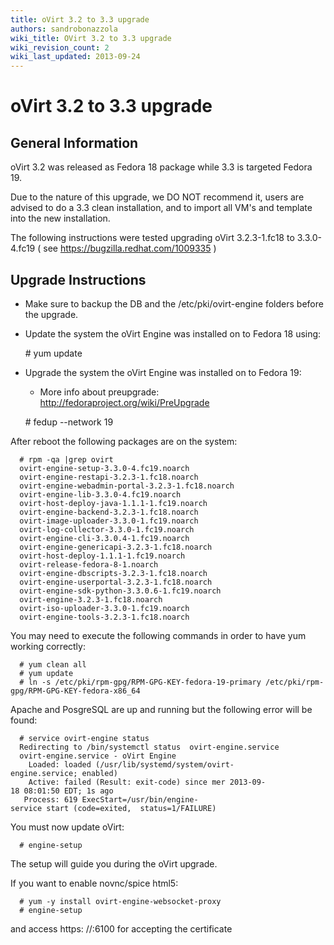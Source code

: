 ```yaml
---
title: oVirt 3.2 to 3.3 upgrade
authors: sandrobonazzola
wiki_title: OVirt 3.2 to 3.3 upgrade
wiki_revision_count: 2
wiki_last_updated: 2013-09-24
---
```


# oVirt 3.2 to 3.3 upgrade

## General Information

oVirt 3.2 was released as Fedora 18 package while 3.3 is targeted Fedora 19.

Due to the nature of this upgrade, we DO NOT recommend it, users are advised to do a 3.3 clean installation, and to import all VM's and template into the new installation.

The following instructions were tested upgrading oVirt 3.2.3-1.fc18 to 3.3.0-4.fc19 ( see <https://bugzilla.redhat.com/1009335> )

## Upgrade Instructions

*   Make sure to backup the DB and the /etc/pki/ovirt-engine folders before the upgrade.
*   Update the system the oVirt Engine was installed on to Fedora 18 using:

      # yum update

*   Upgrade the system the oVirt Engine was installed on to Fedora 19:
    -   More info about preupgrade: <http://fedoraproject.org/wiki/PreUpgrade>

      # fedup --network 19

After reboot the following packages are on the system:

      # rpm -qa |grep ovirt
      ovirt-engine-setup-3.3.0-4.fc19.noarch
      ovirt-engine-restapi-3.2.3-1.fc18.noarch
      ovirt-engine-webadmin-portal-3.2.3-1.fc18.noarch
      ovirt-engine-lib-3.3.0-4.fc19.noarch
      ovirt-host-deploy-java-1.1.1-1.fc19.noarch
      ovirt-engine-backend-3.2.3-1.fc18.noarch
      ovirt-image-uploader-3.3.0-1.fc19.noarch
      ovirt-log-collector-3.3.0-1.fc19.noarch
      ovirt-engine-cli-3.3.0.4-1.fc19.noarch
      ovirt-engine-genericapi-3.2.3-1.fc18.noarch
      ovirt-host-deploy-1.1.1-1.fc19.noarch
      ovirt-release-fedora-8-1.noarch
      ovirt-engine-dbscripts-3.2.3-1.fc18.noarch
      ovirt-engine-userportal-3.2.3-1.fc18.noarch
      ovirt-engine-sdk-python-3.3.0.6-1.fc19.noarch
      ovirt-engine-3.2.3-1.fc18.noarch
      ovirt-iso-uploader-3.3.0-1.fc19.noarch
      ovirt-engine-tools-3.2.3-1.fc18.noarch

You may need to execute the following commands in order to have yum working correctly:

      # yum clean all
      # yum update
      # ln -s /etc/pki/rpm-gpg/RPM-GPG-KEY-fedora-19-primary /etc/pki/rpm-gpg/RPM-GPG-KEY-fedora-x86_64

Apache and PosgreSQL are up and running but the following error will be found:

      # service ovirt-engine status
      Redirecting to /bin/systemctl status  ovirt-engine.service
      ovirt-engine.service - oVirt Engine
        Loaded: loaded (/usr/lib/systemd/system/ovirt-engine.service; enabled)
        Active: failed (Result: exit-code) since mer 2013-09-18 08:01:50 EDT; 1s ago
       Process: 619 ExecStart=/usr/bin/engine-service start (code=exited,  status=1/FAILURE)

You must now update oVirt:

      # engine-setup

The setup will guide you during the oVirt upgrade.

If you want to enable novnc/spice html5:

      # yum -y install ovirt-engine-websocket-proxy
      # engine-setup

and access https: //<fqdn>:6100 for accepting the certificate
